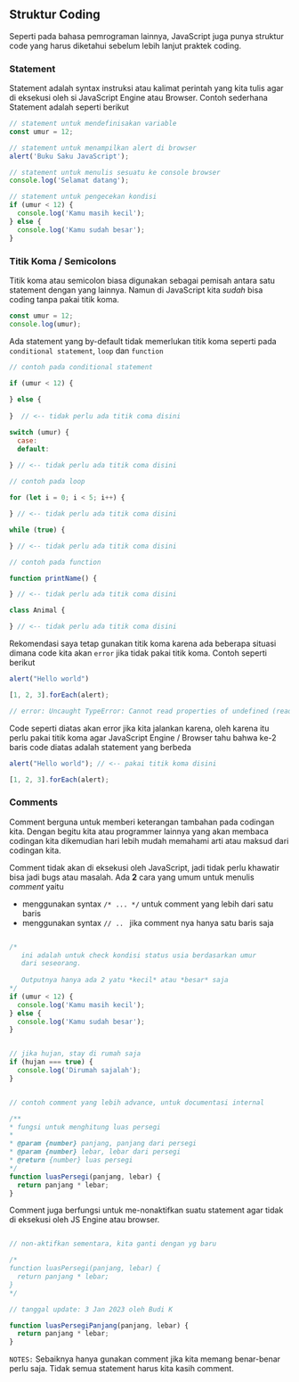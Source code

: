 ## Struktur Coding

Seperti pada bahasa pemrograman lainnya, JavaScript juga punya struktur code yang harus diketahui sebelum lebih lanjut praktek coding. 

### Statement

Statement adalah syntax instruksi atau kalimat perintah yang kita tulis agar di eksekusi oleh si JavaScript Engine atau Browser. Contoh sederhana Statement adalah seperti berikut

```javascript
// statement untuk mendefinisakan variable
const umur = 12;
```

```javascript
// statement untuk menampilkan alert di browser
alert('Buku Saku JavaScript');
```

```javascript
// statement untuk menulis sesuatu ke console browser
console.log('Selamat datang');
```

```javascript
// statement untuk pengecekan kondisi
if (umur < 12) {
  console.log('Kamu masih kecil');
} else {
  console.log('Kamu sudah besar');
}
```

### Titik Koma / Semicolons

Titik koma atau semicolon biasa digunakan sebagai pemisah antara satu statement dengan yang lainnya. Namun di JavaScript kita _sudah_ bisa coding tanpa pakai titik koma. 

```javascript
const umur = 12;
console.log(umur);
```
Ada statement yang by-default tidak memerlukan titik koma seperti pada ```conditional statement```, ```loop``` dan ```function``` 

```javascript
// contoh pada conditional statement

if (umur < 12) {
  
} else {
  
}  // <-- tidak perlu ada titik coma disini

switch (umur) {
  case:
  default:
     
} // <-- tidak perlu ada titik coma disini
```

```javascript
// contoh pada loop

for (let i = 0; i < 5; i++) {

} // <-- tidak perlu ada titik coma disini

while (true) {

} // <-- tidak perlu ada titik coma disini

```

```javascript
// contoh pada function

function printName() {

} // <-- tidak perlu ada titik coma disini

class Animal {

} // <-- tidak perlu ada titik coma disini

```

Rekomendasi saya tetap gunakan titik koma karena ada beberapa situasi dimana code kita akan ```error``` jika tidak pakai titik koma. Contoh seperti berikut

```javascript
alert("Hello world")

[1, 2, 3].forEach(alert);  

// error: Uncaught TypeError: Cannot read properties of undefined (reading '2')
```
Code seperti diatas akan error jika kita jalankan karena, oleh karena itu perlu pakai titik koma agar JavaScript Engine / Browser tahu bahwa ke-2 baris code diatas adalah statement yang berbeda


```javascript
alert("Hello world"); // <-- pakai titik koma disini

[1, 2, 3].forEach(alert);  

```

### Comments
Comment berguna untuk memberi keterangan tambahan pada codingan kita. Dengan begitu kita atau programmer lainnya yang akan membaca codingan kita dikemudian hari lebih mudah memahami arti atau maksud dari codingan kita.

Comment tidak akan di eksekusi oleh JavaScript, jadi tidak perlu khawatir bisa jadi bugs atau masalah. Ada **2** cara yang umum untuk menulis _comment_ yaitu 

* menggunakan syntax ```/* ... */``` untuk comment yang lebih dari satu baris
* menggunakan syntax ```// .. ``` jika comment nya hanya satu baris saja

```javascript

/*
   ini adalah untuk check kondisi status usia berdasarkan umur
   dari seseorang.
    
   Outputnya hanya ada 2 yatu *kecil* atau *besar* saja
*/
if (umur < 12) {
  console.log('Kamu masih kecil');
} else {
  console.log('Kamu sudah besar');
}


// jika hujan, stay di rumah saja
if (hujan === true) {
  console.log('Dirumah sajalah');
}


// contoh comment yang lebih advance, untuk documentasi internal

/**
* fungsi untuk menghitung luas persegi
* 
* @param {number} panjang, panjang dari persegi
* @param {number} lebar, lebar dari persegi
* @return {number} luas persegi
*/
function luasPersegi(panjang, lebar) {
  return panjang * lebar;
}

```

Comment juga berfungsi untuk me-nonaktifkan suatu statement agar tidak di eksekusi oleh JS Engine atau browser.

```javascript

// non-aktifkan sementara, kita ganti dengan yg baru

/*
function luasPersegi(panjang, lebar) {
  return panjang * lebar;
}
*/

// tanggal update: 3 Jan 2023 oleh Budi K

function luasPersegiPanjang(panjang, lebar) {
  return panjang * lebar;
}

```

```NOTES:``` Sebaiknya hanya gunakan comment jika kita memang benar-benar perlu saja. Tidak semua statement harus kita kasih comment. 

